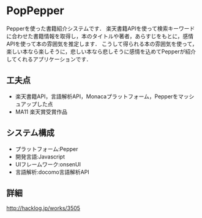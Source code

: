 # PopPepper
Pepperを使った書籍紹介システムです．
楽天書籍APIを使って検索キーワードに合わせた書籍情報を取得し，本のタイトルや著者，あらすじをもとに，感情APIを使って本の雰囲気を推定します．
こうして得られる本の雰囲気を使って，楽しい本なら楽しそうに，悲しい本なら悲しそうに感情を込めてPepperが紹介してくれるアプリケーションです．

## 工夫点
- 楽天書籍API，言語解析API，Monacaプラットフォーム，Pepperをマッシュアップした点
- MA11 楽天賞受賞作品

## システム構成
- プラットフォーム:Pepper
- 開発言語:Javascript
- UIフレームワーク:onsenUI
- 言語解析:docomo言語解析API

## 詳細
http://hacklog.jp/works/3505